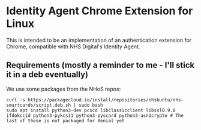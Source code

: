 Identity Agent Chrome Extension for Linux
=========================================

This is intended to be an implementation of an authentication extension for
Chrome, compatible with NHS Digital's Identity Agent.

Requirements (mostly a reminder to me - I'll stick it in a deb eventually)
--------------------------------------------------------------------------

We use some packages from the NHoS repos:

```
curl -s https://packagecloud.io/install/repositories/nhsbuntu/nhs-smartcards/script.deb.sh | sudo bash
sudo apt install python3-dev pcscd libclassicclient libssl0.9.8 ifdokccid python3-pykcs11 python3-pyscard python3-asn1crypto # The last of these is not packaged for Xenial yet
```
